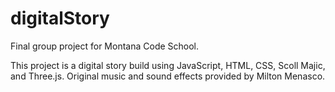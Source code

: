 # digitalStory
Final group project for Montana Code School.

This project is a digital story build using JavaScript, HTML, CSS, Scoll Majic, and Three.js.
Original music and sound effects provided by Milton Menasco.
